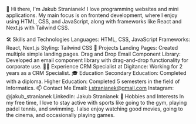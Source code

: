 👋 Hi there, I'm Jakub Stranianek!
I love programming websites and mini applications. My main focus is on frontend development, where I enjoy using HTML, CSS, and JavaScript, along with frameworks like React and Next.js with Tailwind CSS.

🛠 Skills and Technologies
Languages: HTML, CSS, JavaScript
Frameworks: React, Next.js
Styling: Tailwind CSS
💼 Projects
Landing Pages: Created multiple simple landing pages.
Drag and Drop Email Component Library: Developed an email component library with drag-and-drop functionality for corporate use.
👨‍💼 Experience
CRM Specialist at Digitance: Working for 2 years as a CRM Specialist.
🎓 Education
Secondary Education: Completed with a diploma.
Higher Education: Completed 5 semesters in the field of Informatics.
📫 Contact Me
Email: j.stranianek@gmail.com
Instagram: @jakub_stranianek
LinkedIn: Jakub Stranianek
🎉 Hobbies and Interests
In my free time, I love to stay active with sports like going to the gym, playing padel tennis, and swimming. I also enjoy watching good movies, going to the cinema, and occasionally playing games.
